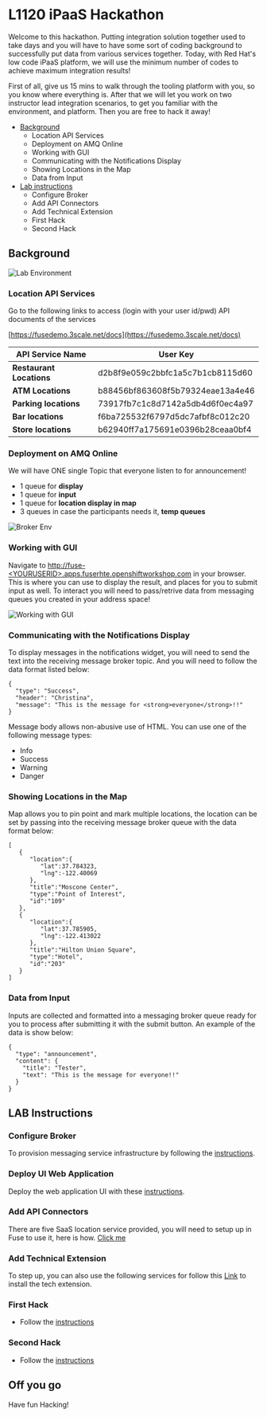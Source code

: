 # L1120 iPaaS Hackathon

Welcome to this hackathon. Putting integration solution together used to take days and you will have to have some sort of coding background to successfully put data from various services together. Today, with Red Hat's low code iPaaS platform, we will use the minimum number of codes to achieve maximum integration results! 

First of all, give us 15 mins to walk through the tooling platform with you,  so you know where everything is. After that we will let you work on two instructor lead integration scenarios, to get you familiar with the environment, and platform. Then you are free to hack it away! 

- [Background](#background)
	- Location API Services
	- Deployment on AMQ Online
	- Working with GUI
	- Communicating with the Notifications Display 
	- Showing Locations in the Map
	- Data from Input
- [Lab instructions](#lab-instructions)
	- Configure Broker
	- Add API Connectors
	- Add Technical Extension
	- First Hack
	- Second Hack

## Background 

![Lab Environment](docs/images/labenv.png)

### Location API Services

Go to the following links to access  (login with your user id/pwd)
API documents of the services 

[https://fusedemo.3scale.net/docs](https://fusedemo.3scale.net/docs)

| API Service Name | User Key |
|------------------|----------|
| **Restaurant Locations** | d2b8f9e059c2bbfc1a5c7b1cb8115d60 |
| **ATM Locations** |  b88456bf863608f5b79324eae13a4e46 |
| **Parking locations** | 73917fb7c1c8d7142a5db4d6f0ec4a97 |
| **Bar locations** |  f6ba725532f6797d5dc7afbf8c012c20 |
| **Store locations** | b62940ff7a175691e0396b28ceaa0bf4 |

### Deployment on AMQ Online

We will have ONE single Topic that everyone listen to for announcement! 

- 1 queue for __display__
- 1 queue for __input__
- 1 queue for __location display in map__
- 3 queues in case the participants needs it, __temp queues__

![Broker Env](docs/images/msgenv.png)

### Working with GUI

Navigate to [http://fuse-\<YOURUSERID\>.apps.fuserhte.openshiftworkshop.com](http://fuse-\<YOURUSERID\>.apps.fuserhte.openshiftworkshop.com) in your browser. This is where you can use to display the result, and places for you to submit input as well.  To interact you will need to pass/retrive data from messaging queues you created in your address space!

![Working with GUI](docs/images/gui.png)

### Communicating with the Notifications Display 

To display messages in the notifications widget, you will need to send the text into the receiving message broker topic. And you will need to follow the data format listed below: 

```
{
  "type": "Success",
  "header": "Christina",
  "message": "This is the message for <strong>everyone</strong>!!"
}
```

Message body allows non-abusive use of HTML. You can use one of the following message types:

* Info
* Success
* Warning
* Danger


### Showing Locations in the Map
Map allows you to pin point and mark multiple locations, the location can be set by passing into the receiving message broker queue with the data format below:

````
[
   {
      "location":{
         "lat":37.784323,
         "lng":-122.40069
      },
      "title":"Moscone Center",
      "type":"Point of Interest",
      "id":"109"
   },
   {
      "location":{
         "lat":37.785905,
         "lng":-122.413022
      },
      "title":"Hilton Union Square",
      "type":"Hotel",
      "id":"203"
   }
]
````


### Data from Input
Inputs are collected and formatted into a messaging broker queue ready for you to process after submitting it with the submit button. An example of the data is show below:

```
{
  "type": "announcement",
  "content": {
    "title": "Tester",
    "text": "This is the message for everyone!!"
  }
}
```



## LAB Instructions

### Configure Broker

To provision messaging service infrastructure by following the [instructions](docs/service-catalog-tutorial.md). 

### Deploy UI Web Application

Deploy the web application UI with these [instructions](docs/web-application-ui.md).

### Add API Connectors

There are five SaaS location service provided, you will need to setup up in Fuse to use it, here is how. [Click me](docs/custom-api-connector.md)

### Add Technical Extension

To step up, you can also use the following services for follow this [Link](docs/tech-extension.md) to install the tech extension.

### First Hack

- Follow the [instructions](docs/hack-01.md) 

### Second Hack

- Follow the [instructions](docs/hack-02.md) 

## Off you go 
Have fun Hacking!
